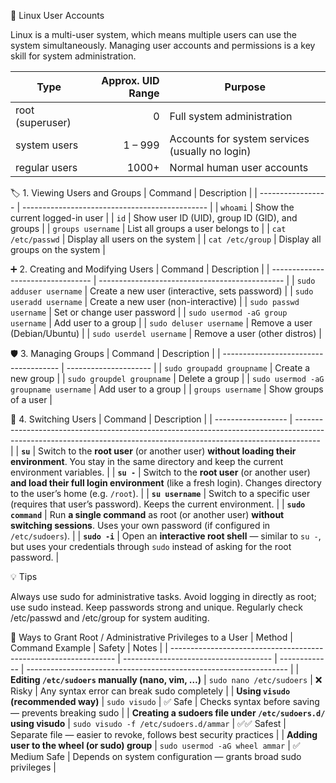 👤 Linux User Accounts

Linux is a multi-user system, which means multiple users can use the system simultaneously.
Managing user accounts and permissions is a key skill for system administration.

| Type             | Approx. UID Range | Purpose                                         |
| ---------------- | ----------------: | ----------------------------------------------- |
| root (superuser) |                 0 | Full system administration                      |
| system users     |           1 – 999 | Accounts for system services (usually no login) |
| regular users    |             1000+ | Normal human user accounts                      |

🏷️ 1. Viewing Users and Groups
| Command           | Description                                    |
| ----------------- | ---------------------------------------------- |
| `whoami`          | Show the current logged-in user                |
| `id`              | Show user ID (UID), group ID (GID), and groups |
| `groups username` | List all groups a user belongs to              |
| `cat /etc/passwd` | Display all users on the system                |
| `cat /etc/group`  | Display all groups on the system               |


➕ 2. Creating and Modifying Users
| Command                           | Description                                    |
| --------------------------------- | ---------------------------------------------- |
| `sudo adduser username`           | Create a new user (interactive, sets password) |
| `sudo useradd username`           | Create a new user (non-interactive)            |
| `sudo passwd username`            | Set or change user password                    |
| `sudo usermod -aG group username` | Add user to a group                            |
| `sudo deluser username`           | Remove a user (Debian/Ubuntu)                  |
| `sudo userdel username`           | Remove a user (other distros)                  |


🛡 3. Managing Groups
| Command                               | Description           |
| ------------------------------------- | --------------------- |
| `sudo groupadd groupname`             | Create a new group    |
| `sudo groupdel groupname`             | Delete a group        |
| `sudo usermod -aG groupname username` | Add user to a group   |
| `groups username`                     | Show groups of a user |


🔑 4. Switching Users
| Command            | Description                                                                                                                                                        |
| ------------------ | ------------------------------------------------------------------------------------------------------------------------------------------------------------------ |
| **`su`**           | Switch to the **root user** (or another user) **without loading their environment**. You stay in the same directory and keep the current environment variables.    |
| **`su -`**         | Switch to the **root user** (or another user) **and load their full login environment** (like a fresh login). Changes directory to the user’s home (e.g. `/root`). |
| **`su username`**  | Switch to a specific user (requires that user’s password). Keeps the current environment.                                                                          |
| **`sudo command`** | Run **a single command** as root (or another user) **without switching sessions**. Uses your own password (if configured in `/etc/sudoers`).                       |
| **`sudo -i`**      | Open an **interactive root shell** — similar to `su -`, but uses your credentials through `sudo` instead of asking for the root password.                          |


💡 Tips

Always use sudo for administrative tasks.
Avoid logging in directly as root; use sudo instead.
Keep passwords strong and unique.
Regularly check /etc/passwd and /etc/group for system auditing.


👤 Ways to Grant Root / Administrative Privileges to a User
| Method                                                           | Command Example                       | Safety        | Notes                                                             |
| ---------------------------------------------------------------- | ------------------------------------- | ------------- | ----------------------------------------------------------------- |
| **Editing `/etc/sudoers` manually (nano, vim, …)**               | `sudo nano /etc/sudoers`              | ❌ Risky       | Any syntax error can break sudo completely                        |
| **Using `visudo` (recommended way)**                             | `sudo visudo`                         | ✅ Safe        | Checks syntax before saving — prevents breaking sudo              |
| **Creating a sudoers file under `/etc/sudoers.d/` using visudo** | `sudo visudo -f /etc/sudoers.d/ammar` | ✅✅ Safest     | Separate file — easier to revoke, follows best security practices |
| **Adding user to the wheel (or sudo) group**                     | `sudo usermod -aG wheel ammar`        | ✅ Medium Safe | Depends on system configuration — grants broad sudo privileges    |
